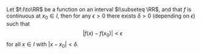 Let $f:I\to\RR$ be a function on an interval $I\subseteq \RR$, 
and that $f$ is continuous at $x_0\in I$, then for any $\epsilon>0$ 
there exists $\delta>0$ (depending on $\epsilon$) such that 
$$
|f(x)-f(x_0)| < \epsilon
$$
for all $x\in I$ with $|x-x_0|<\delta$.